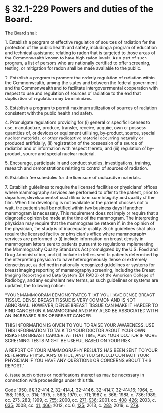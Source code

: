 # § 32.1-229 Powers and duties of the Board.

<p>The Board shall:</p><p>1. Establish a program of effective regulation of sources of radiation for the protection of the public health and safety, including a program of education and technical assistance relating to radon that is targeted to those areas of the Commonwealth known to have high radon levels. As a part of such program, a list of persons who are nationally certified to offer screening, testing, or mitigation for radon shall be made available to the public.</p><p>2. Establish a program to promote the orderly regulation of radiation within the Commonwealth, among the states and between the federal government and the Commonwealth and to facilitate intergovernmental cooperation with respect to use and regulation of sources of radiation to the end that duplication of regulation may be minimized.</p><p>3. Establish a program to permit maximum utilization of sources of radiation consistent with the public health and safety.</p><p>4. Promulgate regulations providing for (i) general or specific licenses to use, manufacture, produce, transfer, receive, acquire, own or possess quantities of, or devices or equipment utilizing, by-product, source, special nuclear materials, or other radioactive material occurring naturally or produced artificially, (ii) registration of the possession of a source of radiation and of information with respect thereto, and (iii) regulation of by-product, source and special nuclear material.</p><p>5. Encourage, participate in and conduct studies, investigations, training, research and demonstrations relating to control of sources of radiation.</p><p>6. Establish fee schedules for the licensure of radioactive materials.</p><p>7. Establish guidelines to require the licensed facilities or physicians' offices where mammography services are performed to offer to the patient, prior to departure, development of such films to ensure integrity and quality of the film. When film developing is not available or the patient chooses not to wait, the patient shall be notified within two business days if another mammogram is necessary. This requirement does not imply or require that a diagnostic opinion be made at the time of the mammogram. The interpreting physician may require that the mammogram be retaken if, in the opinion of the physician, the study is of inadequate quality. Such guidelines shall also require the licensed facility or physician's office where mammography services are performed to (i) include information on breast density in mammogram letters sent to patients pursuant to regulations implementing the Mammography Quality Standards Act promulgated by the U.S. Food and Drug Administration, and (ii) include in letters sent to patients determined by the interpreting physician to have heterogeneously dense or extremely dense tissue, as defined in nationally recognized guidelines or systems for breast imaging reporting of mammography screening, including the Breast Imaging Reporting and Data System (BI-RADS) of the American College of Radiology, and any equivalent new terms, as such guidelines or systems are updated, the following notice:</p><p>"YOUR MAMMOGRAM DEMONSTRATES THAT YOU HAVE DENSE BREAST TISSUE. DENSE BREAST TISSUE IS VERY COMMON AND IS NOT ABNORMAL. HOWEVER, DENSE BREAST TISSUE CAN MAKE IT HARDER TO FIND CANCER ON A MAMMOGRAM AND MAY ALSO BE ASSOCIATED WITH AN INCREASED RISK OF BREAST CANCER.</p><p>THIS INFORMATION IS GIVEN TO YOU TO RAISE YOUR AWARENESS. USE THIS INFORMATION TO TALK TO YOUR DOCTOR ABOUT YOUR OWN RISKS FOR BREAST CANCER. AT THAT TIME, ASK YOUR DOCTOR IF MORE SCREENING TESTS MIGHT BE USEFUL BASED ON YOUR RISK.</p><p>A REPORT OF YOUR MAMMOGRAPHY RESULTS HAS BEEN SENT TO YOUR REFERRING PHYSICIAN'S OFFICE, AND YOU SHOULD CONTACT YOUR PHYSICIAN IF YOU HAVE ANY QUESTIONS OR CONCERNS ABOUT THIS REPORT."</p><p>8. Issue such orders or modifications thereof as may be necessary in connection with proceedings under this title.</p><p>Code 1950, §§ 32-414.2, 32-414.4, 32-414.6, 32-414.7, 32-414.16; 1964, c. 158; 1968, c. 314; 1975, c. 563; 1979, c. 711; 1987, c. 666; 1988, c. 736; 1989, cc. 275, 283; 1999, c. <a href='http://lis.virginia.gov/cgi-bin/legp604.exe?991+ful+CHAP0755'>755</a>; 2000, cc. <a href='http://lis.virginia.gov/cgi-bin/legp604.exe?001+ful+CHAP0271'>271</a>, <a href='http://lis.virginia.gov/cgi-bin/legp604.exe?001+ful+CHAP0936'>936</a>; 2001, cc. <a href='http://lis.virginia.gov/cgi-bin/legp604.exe?011+ful+CHAP0408'>408</a>, <a href='http://lis.virginia.gov/cgi-bin/legp604.exe?011+ful+CHAP0426'>426</a>; 2003, c. <a href='http://lis.virginia.gov/cgi-bin/legp604.exe?031+ful+CHAP0635'>635</a>; 2008, cc. <a href='http://lis.virginia.gov/cgi-bin/legp604.exe?081+ful+CHAP0041'>41</a>, <a href='http://lis.virginia.gov/cgi-bin/legp604.exe?081+ful+CHAP0466'>466</a>; 2012, cc. 6, <a href='http://lis.virginia.gov/cgi-bin/legp604.exe?121+ful+CHAP0125'>125</a>; 2013, c. <a href='http://lis.virginia.gov/cgi-bin/legp604.exe?131+ful+CHAP0282'>282</a>; 2019, c. <a href='http://lis.virginia.gov/cgi-bin/legp604.exe?191+ful+CHAP0279'>279</a>.</p>